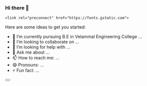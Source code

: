 ### Hi there 👋


<script src="https://kit.fontawesome.com/bd5bfb5900.js" crossorigin="anonymous"></script>
    <link rel="preconnect" href="https://fonts.gstatic.com">
Here are some ideas to get you started:

- 🌱 I’m currently pursuing B.E in Velammal Engineering College ...
- 👯 I’m looking to collaborate on ...
- 🤔 I’m looking for help with ...
- 💬 Ask me about ...
- 📫 How to reach me: ...
- 😄 Pronouns: ...
- ⚡ Fun fact: ...

<a href="https://www.linkedin.com/in/yuvaneshwaran-nagarajan-a00087145/"><button class="btn"><i class="fab fa-linkedin"></i> </button></a>

